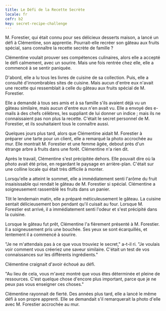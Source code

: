 ```yaml
---
title: Le Défi de la Recette Secrète
locale: fr
cefr: b2
key: secret-recipe-challenge
---
```


M. Forestier, qui était connu pour ses délicieux desserts maison, a lancé un défi à Clémentine, son apprentie. Pourrait-elle recréer son gâteau aux fruits spécial, sans connaître la recette secrète de famille ?

Clémentine voulait prouver ses compétences culinaires, alors elle a accepté le défi calmement, avec un sourire. Mais une fois rentrée chez elle, elle a commencé à se sentir paniquée.

D'abord, elle a lu tous les livres de cuisine de sa collection. Puis, elle a consulté d'innombrables sites de cuisine. Mais aucun d'entre eux n'avait une recette qui ressemblait à celle du gâteau aux fruits spécial de M. Forestier.

Elle a demandé à tous ses amis et à sa famille s'ils avaient déjà vu un gâteau similaire, mais aucun d'entre eux n'en avait vu. Elle a envoyé des e-mails à des chefs célèbres, les suppliant de lui donner un indice ; mais ils ne connaissaient pas non plus la recette. C'était le secret personnel de M. Forestier, et ils souhaitaient tous le connaître aussi.

Quelques jours plus tard, alors que Clémentine aidait M. Forestier à préparer une tarte pour un client, elle a remarqué la photo accrochée au mur. Elle montrait M. Forestier et une femme âgée, debout près d'un étrange arbre à fruits dans une forêt. Clémentine n'a rien dit.

Après le travail, Clémentine s'est précipitée dehors. Elle pouvait dire où la photo avait été prise, en regardant le paysage en arrière-plan. C'était sur une colline locale qui était très difficile à monter.

Lorsqu'elle a atteint le sommet, elle a immédiatement senti l'arôme du fruit insaisissable qui rendait le gâteau de M. Forestier si spécial. Clémentine a soigneusement rassemblé les fruits dans un panier.

Tôt le lendemain matin, elle a préparé méticuleusement le gâteau. La cuisine sentait délicieusement bon pendant qu'il cuisait au four. Lorsque M. Forestier est arrivé, il a immédiatement senti l'odeur et s'est précipité dans la cuisine.

Lorsque le gâteau fut prêt, Clémentine l'a fièrement présenté à M. Forestier. Il a soigneusement pris une bouchée. Ses yeux se sont écarquillés, et lentement il a commencé à sourire.

"Je ne m'attendais pas à ce que vous trouviez le secret," a-t-il ri. "Je voulais voir comment vous créeriez une saveur similaire. C'était un test de vos connaissances sur les différents ingrédients."

Clémentine craignait d'avoir échoué au défi.

"Au lieu de cela, vous m'avez montré que vous êtes déterminée et pleine de ressources. C'est quelque chose d'encore plus important, parce que je ne peux pas vous enseigner ces choses."

Clémentine rayonnait de fierté. Des années plus tard, elle a lancé le même défi à son propre apprenti. Elle se demandait s'il remarquerait la photo d'elle avec M. Forestier accrochée au mur.